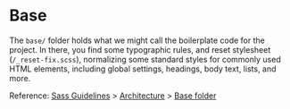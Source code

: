# Base

The `base/` folder holds what we might call the boilerplate code for the project. In there, you find some typographic rules, and reset stylesheet (`/_reset-fix.scss`), normalizing some standard styles for commonly used HTML elements, including global settings, headings, body text, lists, and more.

Reference: [Sass Guidelines](http://sass-guidelin.es/) > [Architecture](http://sass-guidelin.es/#architecture) > [Base folder](http://sass-guidelin.es/#base-folder)
